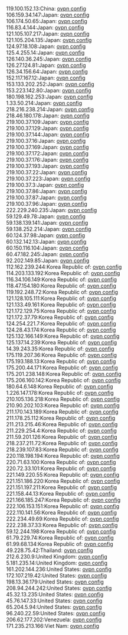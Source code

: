 119.100.152.13:China: [ovpn config](vpn/119_100_152_13.ovpn)  
106.159.34.147:Japan: [ovpn config](vpn/106_159_34_147.ovpn)  
106.174.50.65:Japan: [ovpn config](vpn/106_174_50_65.ovpn)  
116.83.4.144:Japan: [ovpn config](vpn/116_83_4_144.ovpn)  
121.105.107.217:Japan: [ovpn config](vpn/121_105_107_217.ovpn)  
121.105.204.135:Japan: [ovpn config](vpn/121_105_204_135.ovpn)  
124.97.18.108:Japan: [ovpn config](vpn/124_97_18_108.ovpn)  
125.4.255.14:Japan: [ovpn config](vpn/125_4_255_14.ovpn)  
126.140.36.245:Japan: [ovpn config](vpn/126_140_36_245.ovpn)  
126.27.124.81:Japan: [ovpn config](vpn/126_27_124_81.ovpn)  
126.34.156.64:Japan: [ovpn config](vpn/126_34_156_64.ovpn)  
152.117.167.12:Japan: [ovpn config](vpn/152_117_167_12.ovpn)  
153.133.202.252:Japan: [ovpn config](vpn/153_133_202_252.ovpn)  
153.223.142.80:Japan: [ovpn config](vpn/153_223_142_80.ovpn)  
180.198.162.253:Japan: [ovpn config](vpn/180_198_162_253.ovpn)  
1.33.50.214:Japan: [ovpn config](vpn/1_33_50_214.ovpn)  
218.216.238.214:Japan: [ovpn config](vpn/218_216_238_214.ovpn)  
218.46.180.178:Japan: [ovpn config](vpn/218_46_180_178.ovpn)  
219.100.37.109:Japan: [ovpn config](vpn/219_100_37_109.ovpn)  
219.100.37.129:Japan: [ovpn config](vpn/219_100_37_129.ovpn)  
219.100.37.144:Japan: [ovpn config](vpn/219_100_37_144.ovpn)  
219.100.37.16:Japan: [ovpn config](vpn/219_100_37_16.ovpn)  
219.100.37.169:Japan: [ovpn config](vpn/219_100_37_169.ovpn)  
219.100.37.172:Japan: [ovpn config](vpn/219_100_37_172.ovpn)  
219.100.37.176:Japan: [ovpn config](vpn/219_100_37_176.ovpn)  
219.100.37.193:Japan: [ovpn config](vpn/219_100_37_193.ovpn)  
219.100.37.22:Japan: [ovpn config](vpn/219_100_37_22.ovpn)  
219.100.37.223:Japan: [ovpn config](vpn/219_100_37_223.ovpn)  
219.100.37.3:Japan: [ovpn config](vpn/219_100_37_3.ovpn)  
219.100.37.86:Japan: [ovpn config](vpn/219_100_37_86.ovpn)  
219.100.37.87:Japan: [ovpn config](vpn/219_100_37_87.ovpn)  
219.100.37.96:Japan: [ovpn config](vpn/219_100_37_96.ovpn)  
222.229.240.235:Japan: [ovpn config](vpn/222_229_240_235.ovpn)  
59.129.49.78:Japan: [ovpn config](vpn/59_129_49_78.ovpn)  
59.138.139.141:Japan: [ovpn config](vpn/59_138_139_141.ovpn)  
59.138.252.214:Japan: [ovpn config](vpn/59_138_252_214.ovpn)  
60.124.37.98:Japan: [ovpn config](vpn/60_124_37_98.ovpn)  
60.132.142.13:Japan: [ovpn config](vpn/60_132_142_13.ovpn)  
60.150.116.104:Japan: [ovpn config](vpn/60_150_116_104.ovpn)  
60.47.182.245:Japan: [ovpn config](vpn/60_47_182_245.ovpn)  
92.202.149.85:Japan: [ovpn config](vpn/92_202_149_85.ovpn)  
112.162.239.244:Korea Republic of: [ovpn config](vpn/112_162_239_244.ovpn)  
114.203.133.192:Korea Republic of: [ovpn config](vpn/114_203_133_192.ovpn)  
116.34.106.149:Korea Republic of: [ovpn config](vpn/116_34_106_149.ovpn)  
118.47.154.180:Korea Republic of: [ovpn config](vpn/118_47_154_180.ovpn)  
119.192.248.72:Korea Republic of: [ovpn config](vpn/119_192_248_72.ovpn)  
121.128.105.111:Korea Republic of: [ovpn config](vpn/121_128_105_111.ovpn)  
121.133.49.161:Korea Republic of: [ovpn config](vpn/121_133_49_161.ovpn)  
121.172.129.75:Korea Republic of: [ovpn config](vpn/121_172_129_75.ovpn)  
121.172.37.79:Korea Republic of: [ovpn config](vpn/121_172_37_79.ovpn)  
124.254.221.7:Korea Republic of: [ovpn config](vpn/124_254_221_7.ovpn)  
124.28.43.174:Korea Republic of: [ovpn config](vpn/124_28_43_174.ovpn)  
125.132.166.149:Korea Republic of: [ovpn config](vpn/125_132_166_149.ovpn)  
125.137.14.239:Korea Republic of: [ovpn config](vpn/125_137_14_239.ovpn)  
14.39.243.35:Korea Republic of: [ovpn config](vpn/14_39_243_35.ovpn)  
175.119.207.36:Korea Republic of: [ovpn config](vpn/175_119_207_36.ovpn)  
175.193.188.13:Korea Republic of: [ovpn config](vpn/175_193_188_13.ovpn)  
175.200.44.171:Korea Republic of: [ovpn config](vpn/175_200_44_171.ovpn)  
175.201.238.148:Korea Republic of: [ovpn config](vpn/175_201_238_148.ovpn)  
175.206.160.142:Korea Republic of: [ovpn config](vpn/175_206_160_142.ovpn)  
180.64.6.148:Korea Republic of: [ovpn config](vpn/180_64_6_148.ovpn)  
1.226.147.178:Korea Republic of: [ovpn config](vpn/1_226_147_178.ovpn)  
210.105.136.218:Korea Republic of: [ovpn config](vpn/210_105_136_218.ovpn)  
210.90.202.103:Korea Republic of: [ovpn config](vpn/210_90_202_103.ovpn)  
211.170.143.189:Korea Republic of: [ovpn config](vpn/211_170_143_189.ovpn)  
211.178.25.112:Korea Republic of: [ovpn config](vpn/211_178_25_112.ovpn)  
211.213.215.46:Korea Republic of: [ovpn config](vpn/211_213_215_46.ovpn)  
211.229.254.4:Korea Republic of: [ovpn config](vpn/211_229_254_4.ovpn)  
211.59.201.126:Korea Republic of: [ovpn config](vpn/211_59_201_126.ovpn)  
218.237.211.72:Korea Republic of: [ovpn config](vpn/218_237_211_72.ovpn)  
218.239.107.83:Korea Republic of: [ovpn config](vpn/218_239_107_83.ovpn)  
220.118.198.194:Korea Republic of: [ovpn config](vpn/220_118_198_194.ovpn)  
220.71.63.100:Korea Republic of: [ovpn config](vpn/220_71_63_100.ovpn)  
220.72.33.101:Korea Republic of: [ovpn config](vpn/220_72_33_101.ovpn)  
221.149.220.55:Korea Republic of: [ovpn config](vpn/221_149_220_55.ovpn)  
221.151.186.220:Korea Republic of: [ovpn config](vpn/221_151_186_220.ovpn)  
221.151.197.211:Korea Republic of: [ovpn config](vpn/221_151_197_211.ovpn)  
221.158.44.13:Korea Republic of: [ovpn config](vpn/221_158_44_13.ovpn)  
221.166.185.247:Korea Republic of: [ovpn config](vpn/221_166_185_247.ovpn)  
222.106.153.151:Korea Republic of: [ovpn config](vpn/222_106_153_151.ovpn)  
222.110.141.56:Korea Republic of: [ovpn config](vpn/222_110_141_56.ovpn)  
222.234.49.69:Korea Republic of: [ovpn config](vpn/222_234_49_69.ovpn)  
222.238.37.33:Korea Republic of: [ovpn config](vpn/222_238_37_33.ovpn)  
59.12.244.198:Korea Republic of: [ovpn config](vpn/59_12_244_198.ovpn)  
61.79.229.74:Korea Republic of: [ovpn config](vpn/61_79_229_74.ovpn)  
61.99.68.134:Korea Republic of: [ovpn config](vpn/61_99_68_134.ovpn)  
49.228.75.42:Thailand: [ovpn config](vpn/49_228_75_42.ovpn)  
212.6.230.9:United Kingdom: [ovpn config](vpn/212_6_230_9.ovpn)  
5.181.235.14:United Kingdom: [ovpn config](vpn/5_181_235_14.ovpn)  
161.202.144.236:United States: [ovpn config](vpn/161_202_144_236.ovpn)  
172.107.219.42:United States: [ovpn config](vpn/172_107_219_42.ovpn)  
198.13.36.179:United States: [ovpn config](vpn/198_13_36_179.ovpn)  
208.94.244.242:United States: [ovpn config](vpn/208_94_244_242.ovpn)  
45.32.13.235:United States: [ovpn config](vpn/45_32_13_235.ovpn)  
45.76.147.33:United States: [ovpn config](vpn/45_76_147_33.ovpn)  
65.204.5.94:United States: [ovpn config](vpn/65_204_5_94.ovpn)  
96.240.22.59:United States: [ovpn config](vpn/96_240_22_59.ovpn)  
206.62.177.202:Venezuela: [ovpn config](vpn/206_62_177_202.ovpn)  
171.235.213.166:Viet Nam: [ovpn config](vpn/171_235_213_166.ovpn)  
